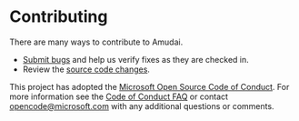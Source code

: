 # Contributing

There are many ways to contribute to Amudai.

* [Submit bugs](https://github.com/microsoft/amudai/issues) and help us verify fixes as they are checked in.
* Review the [source code changes](https://github.com/microsoft/amudai/commits/main).

This project has adopted the [Microsoft Open Source Code of Conduct](https://opensource.microsoft.com/codeofconduct/).
For more information see the [Code of Conduct FAQ](https://opensource.microsoft.com/codeofconduct/faq/)
or contact [opencode@microsoft.com](mailto:opencode@microsoft.com) with any additional questions or comments.
